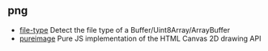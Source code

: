## png

- [file-type](https://github.com/sindresorhus/file-type) Detect the file type of a Buffer/Uint8Array/ArrayBuffer
- [pureimage](https://github.com/joshmarinacci/node-pureimage) Pure JS implementation of the HTML Canvas 2D drawing API